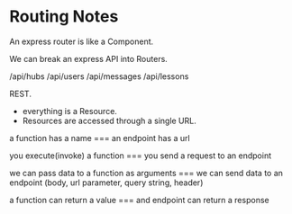 # Routing Notes

An express router is like a Component.

We can break an express API into Routers.

/api/hubs
/api/users
/api/messages
/api/lessons


REST.

- everything is a Resource.
- Resources are accessed through a single URL.

a function has a name === an endpoint has a url

you execute(invoke) a function === you send a request to an endpoint

we can pass data to a function as arguments === we can send data to an endpoint (body, url parameter, query string, header)

a function can return a value === and endpoint can return a response
